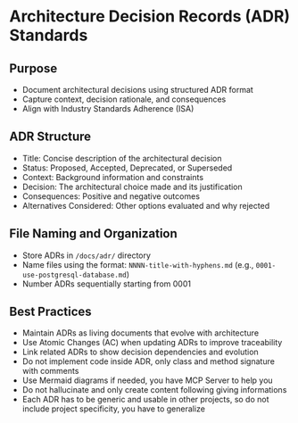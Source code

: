 # Architecture Decision Records (ADR) Standards

## Purpose

- Document architectural decisions using structured ADR format
- Capture context, decision rationale, and consequences
- Align with Industry Standards Adherence (ISA)

## ADR Structure

- Title: Concise description of the architectural decision
- Status: Proposed, Accepted, Deprecated, or Superseded
- Context: Background information and constraints
- Decision: The architectural choice made and its justification
- Consequences: Positive and negative outcomes
- Alternatives Considered: Other options evaluated and why rejected

## File Naming and Organization

- Store ADRs in `/docs/adr/` directory
- Name files using the format: `NNNN-title-with-hyphens.md` (e.g., `0001-use-postgresql-database.md`)
- Number ADRs sequentially starting from 0001

## Best Practices

- Maintain ADRs as living documents that evolve with architecture
- Use Atomic Changes (AC) when updating ADRs to improve traceability
- Link related ADRs to show decision dependencies and evolution
- Do not implement code inside ADR, only class and method signature with comments
- Use Mermaid diagrams if needed, you have MCP Server to help you
- Do not hallucinate and only create content following giving informations
- Each ADR has to be generic and usable in other projects, so do not include project specificity, you have to generalize
